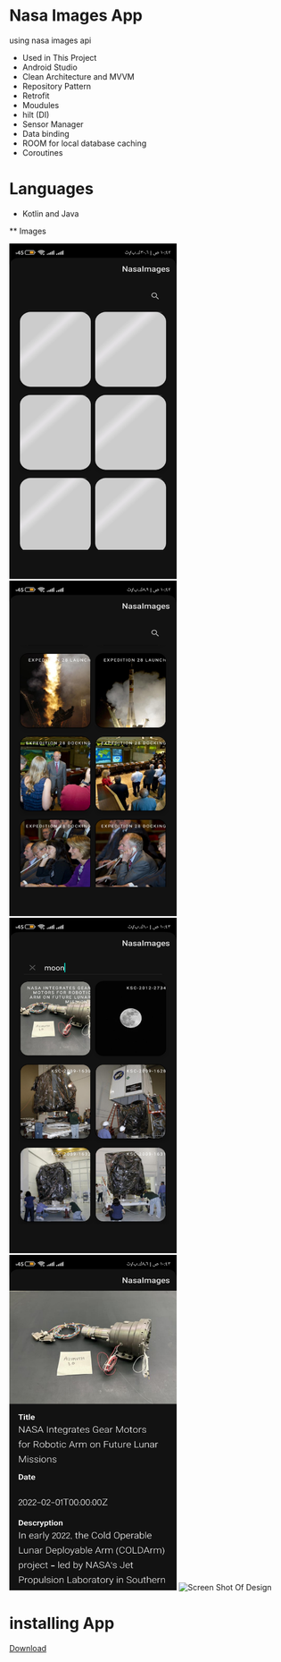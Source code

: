 # Nasa Images App
using nasa images api

* Used in This Project
* Android Studio
* Clean Architecture and MVVM 
* Repository Pattern
* Retrofit
* Moudules
* hilt (DI)
* Sensor Manager
* Data binding
* ROOM for local database caching
* Coroutines



# Languages
* Kotlin and Java

** Images

<img src="Images/1.jpg" alt="Screen Shot Of Design" style="width:300px;height:600px;">
<img src="Images/2.jpg" alt="Screen Shot Of Design" style="width:300px;height:600px;">
<img src="Images/3.jpg" alt="Screen Shot Of Design" style="width:300px;height:600px;">
<img src="Images/4.jpg" alt="Screen Shot Of Design" style="width:300px;height:600px;">
<img src="Images/5.jpg" alt="Screen Shot Of Design" style="width:300px;height:600px;">



# installing App

<a href="https://raw.githubusercontent.com/AhmedMHassaan/NasaImages/master/APK/NasaImages.apk" target="_blanc">Download<a/>
